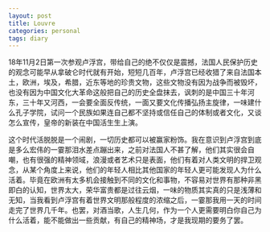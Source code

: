 ```yaml
---
layout: post
title: Louvre
categories: personal
tags: diary
---
```


18年11月2日第一次参观卢浮宫，带给自己的绝不仅仅是震撼，法国人民保护历史的观念可能早从拿破仑时代就有开始，短短几百年，卢浮宫已经收猎了来自法国本土，欧洲，埃及，希腊，近东等地的珍贵文物，这些文物没有因为战争而被毁坏，也没有因为中国文化大革命这般把自己的历史全盘抹去，讽刺的是中国三十年河东，三十年又河西，一会要全面反传统，一面又要文化传播弘扬主旋律，一味建什么孔子学院，试问一个民族如果连自己都不坚持或信任自己的体制或者文化，又谈怎么宣传，皇帝的新装在中国活生生上演。

这个时代活脱脱是一个闹剧，一切历史都可以被赢家粉饰。我在意识到卢浮宫到底是多么宏伟的一霎那泪水差点蹦出来，之前对法国人不甚了解，他们其实很会自嘲，也有很强的精神领域，浪漫或者艺术只是表面，他们有着对人类文明的捍卫观念，从某个角度上来说，他们的年轻人相比其他国家的年轻人更可能发现人为什么活着。毕竟在欧洲有太多机会接触到不同的文化和事物，不容易对世界有那种非黑即白的认知，世界太大，荣华富贵都是过往云烟，一味的物质其实真的只是浅薄和无知，当我看到卢浮宫有着世界文明那般程度的浓缩之后，一霎那我用一天的时间走完了世界几千年。也罢，对酒当歌，人生几何，作为一个人更需要明白你自己为什么活着，能不能做出一些贡献，有自己的精神场，才是我现期的要务了罢。
